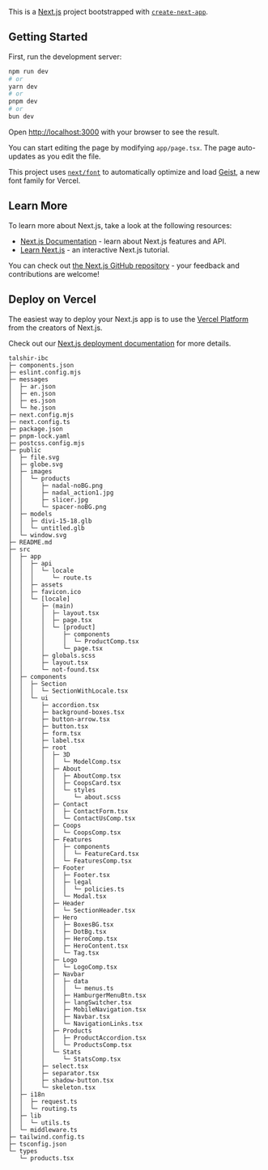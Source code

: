 This is a [Next.js](https://nextjs.org) project bootstrapped with [`create-next-app`](https://nextjs.org/docs/app/api-reference/cli/create-next-app).

## Getting Started

First, run the development server:

```bash
npm run dev
# or
yarn dev
# or
pnpm dev
# or
bun dev
```

Open [http://localhost:3000](http://localhost:3000) with your browser to see the result.

You can start editing the page by modifying `app/page.tsx`. The page auto-updates as you edit the file.

This project uses [`next/font`](https://nextjs.org/docs/app/building-your-application/optimizing/fonts) to automatically optimize and load [Geist](https://vercel.com/font), a new font family for Vercel.

## Learn More

To learn more about Next.js, take a look at the following resources:

- [Next.js Documentation](https://nextjs.org/docs) - learn about Next.js features and API.
- [Learn Next.js](https://nextjs.org/learn) - an interactive Next.js tutorial.

You can check out [the Next.js GitHub repository](https://github.com/vercel/next.js) - your feedback and contributions are welcome!

## Deploy on Vercel

The easiest way to deploy your Next.js app is to use the [Vercel Platform](https://vercel.com/new?utm_medium=default-template&filter=next.js&utm_source=create-next-app&utm_campaign=create-next-app-readme) from the creators of Next.js.

Check out our [Next.js deployment documentation](https://nextjs.org/docs/app/building-your-application/deploying) for more details.

```
talshir-ibc
├─ components.json
├─ eslint.config.mjs
├─ messages
│  ├─ ar.json
│  ├─ en.json
│  ├─ es.json
│  └─ he.json
├─ next.config.mjs
├─ next.config.ts
├─ package.json
├─ pnpm-lock.yaml
├─ postcss.config.mjs
├─ public
│  ├─ file.svg
│  ├─ globe.svg
│  ├─ images
│  │  └─ products
│  │     ├─ nadal-noBG.png
│  │     ├─ nadal_action1.jpg
│  │     ├─ slicer.jpg
│  │     └─ spacer-noBG.png
│  ├─ models
│  │  ├─ divi-15-18.glb
│  │  └─ untitled.glb
│  └─ window.svg
├─ README.md
├─ src
│  ├─ app
│  │  ├─ api
│  │  │  └─ locale
│  │  │     └─ route.ts
│  │  ├─ assets
│  │  ├─ favicon.ico
│  │  └─ [locale]
│  │     ├─ (main)
│  │     │  ├─ layout.tsx
│  │     │  ├─ page.tsx
│  │     │  └─ [product]
│  │     │     ├─ components
│  │     │     │  └─ ProductComp.tsx
│  │     │     └─ page.tsx
│  │     ├─ globals.scss
│  │     ├─ layout.tsx
│  │     └─ not-found.tsx
│  ├─ components
│  │  ├─ Section
│  │  │  └─ SectionWithLocale.tsx
│  │  └─ ui
│  │     ├─ accordion.tsx
│  │     ├─ background-boxes.tsx
│  │     ├─ button-arrow.tsx
│  │     ├─ button.tsx
│  │     ├─ form.tsx
│  │     ├─ label.tsx
│  │     ├─ root
│  │     │  ├─ 3D
│  │     │  │  └─ ModelComp.tsx
│  │     │  ├─ About
│  │     │  │  ├─ AboutComp.tsx
│  │     │  │  ├─ CoopsCard.tsx
│  │     │  │  └─ styles
│  │     │  │     └─ about.scss
│  │     │  ├─ Contact
│  │     │  │  ├─ ContactForm.tsx
│  │     │  │  └─ ContactUsComp.tsx
│  │     │  ├─ Coops
│  │     │  │  └─ CoopsComp.tsx
│  │     │  ├─ Features
│  │     │  │  ├─ components
│  │     │  │  │  └─ FeatureCard.tsx
│  │     │  │  └─ FeaturesComp.tsx
│  │     │  ├─ Footer
│  │     │  │  ├─ Footer.tsx
│  │     │  │  ├─ legal
│  │     │  │  │  └─ policies.ts
│  │     │  │  └─ Modal.tsx
│  │     │  ├─ Header
│  │     │  │  └─ SectionHeader.tsx
│  │     │  ├─ Hero
│  │     │  │  ├─ BoxesBG.tsx
│  │     │  │  ├─ DotBg.tsx
│  │     │  │  ├─ HeroComp.tsx
│  │     │  │  ├─ HeroContent.tsx
│  │     │  │  └─ Tag.tsx
│  │     │  ├─ Logo
│  │     │  │  └─ LogoComp.tsx
│  │     │  ├─ Navbar
│  │     │  │  ├─ data
│  │     │  │  │  └─ menus.ts
│  │     │  │  ├─ HamburgerMenuBtn.tsx
│  │     │  │  ├─ langSwitcher.tsx
│  │     │  │  ├─ MobileNavigation.tsx
│  │     │  │  ├─ Navbar.tsx
│  │     │  │  └─ NavigationLinks.tsx
│  │     │  ├─ Products
│  │     │  │  ├─ ProductAccordion.tsx
│  │     │  │  └─ ProductsComp.tsx
│  │     │  └─ Stats
│  │     │     └─ StatsComp.tsx
│  │     ├─ select.tsx
│  │     ├─ separator.tsx
│  │     ├─ shadow-button.tsx
│  │     └─ skeleton.tsx
│  ├─ i18n
│  │  ├─ request.ts
│  │  └─ routing.ts
│  ├─ lib
│  │  └─ utils.ts
│  └─ middleware.ts
├─ tailwind.config.ts
├─ tsconfig.json
└─ types
   └─ products.tsx

```
